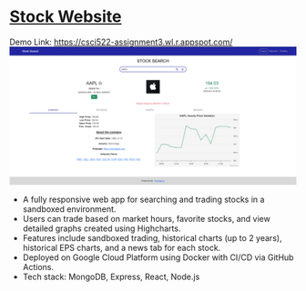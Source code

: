 # [Stock Website](https://csci522-assignment3.wl.r.appspot.com/)
Demo Link: https://csci522-assignment3.wl.r.appspot.com/
![alt text](imgs/image.png)
* A fully responsive web app for searching and trading stocks in a sandboxed environment.
*  Users can trade based on market hours, favorite stocks, and view detailed graphs created using Highcharts.
* Features include sandboxed trading, historical charts (up to 2 years), historical EPS charts, and a news tab for each stock.
* Deployed on Google Cloud Platform using Docker with CI/CD via GitHub Actions.
* Tech stack: MongoDB, Express, React, Node.js